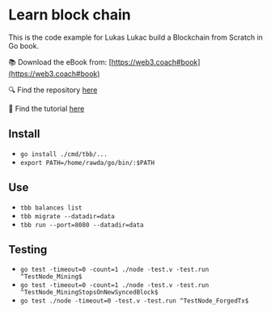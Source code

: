 # Learn block chain

This is the code example for Lukas Lukac build a Blockchain from Scratch in Go book.

:books: Download the eBook from: [https://web3.coach#book](https://web3.coach#book)

:mag: Find the repository [here](https://github.com/web3coach/the-blockchain-bar)

:pushpin: Find the tutorial [here](https://www.freecodecamp.org/news/build-a-blockchain-in-golang-from-scratch/)

## Install

- `go install ./cmd/tbb/...`
- `export PATH=/home/rawda/go/bin/:$PATH`

## Use

- `tbb balances list`
- `tbb migrate --datadir=data`
- `tbb run --port=8080 --datadir=data`

## Testing

- `go test -timeout=0 -count=1 ./node -test.v -test.run ^TestNode_Mining$`
- `go test -timeout=0 -count=1 ./node -test.v -test.run ^TestNode_MiningStopsOnNewSyncedBlock$`
- `go test ./node -timeout=0 -test.v -test.run ^TestNode_ForgedTx$`
